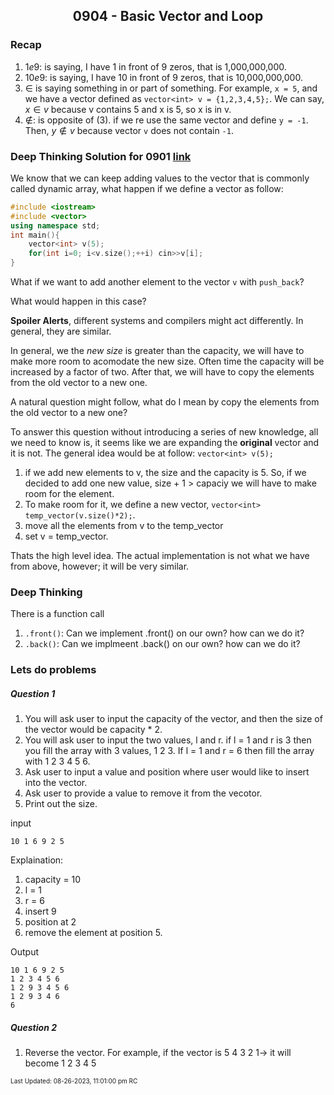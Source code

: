 <h2 align="center">0904 - Basic Vector and Loop</h2>

### Recap

1. $1e9$: is saying, I have 1 in front of 9 zeros, that is 1,000,000,000.
2. $10e9$: is saying, I have 10 in front of 9 zeros, that is 10,000,000,000.
3. $\in$ is saying something in or part of something. For example, ```x = 5```, and we have a vector defined as ```vector<int> v = {1,2,3,4,5};```. We can say, $x \in v$ because v contains 5 and x is 5, so x is in v. 
4. $\notin$: is opposite of (3). if we re use the same vector and define ```y = -1```. Then, $y \notin v$ because vector ```v``` does not contain ```-1```.

### Deep Thinking Solution for 0901 [link](https://github.com/JeffreyChan0913/EYE/blob/main/Beginner/0901/README.md) 

We know that we can keep adding values to the vector that is commonly called dynamic array, what happen if we define a vector as follow:
```cpp
#include <iostream>
#include <vector>
using namespace std;
int main(){
	vector<int> v(5);
	for(int i=0; i<v.size();++i) cin>>v[i];
}
```

What if we want to add another element to the vector ```v``` with ```push_back```?

What would happen in this case?

**Spoiler Alerts**, different systems and compilers might act differently. In general, they are similar. 

In general, we the $\textit{new size}$ is greater than the capacity, we will have to make more room to acomodate the new size. Often time the capacity will be increased by a factor of two. After that, we will have to copy the elements from the old vector to a new one. 

A natural question might follow, what do I mean by copy the elements from the old vector to a new one? 

To answer this question without introducing a series of new knowledge, all we need to know is, it seems like we are expanding the **original** vector and it is not. The general idea would be at follow:
```vector<int> v(5);```
1. if we add new elements to v, the size and the capacity is 5. So, if we decided to add one new value, size + 1 > capaciy we will have to make room for the element.
2. To make room for it, we define a new vector, ```vector<int> temp_vector(v.size()*2);```.
3. move all the elements from v to the temp_vector
4. set v = temp_vector. 

Thats the high level idea. The actual implementation is not what we have from above, however; it will be very similar. 

### Deep Thinking 

There is a function call
1. ```.front()```: Can we implement .front() on our own? how can we do it?
2. ```.back()```: Can we implmeent .back() on our own? how can we do it?

### Lets do problems 

##### Question 1
1. You will ask user to input the capacity of the vector, and then the size of the vector would be capacity * 2. 
2. You will ask user to input the two values, l and r. if l = 1 and r is 3 then you fill the array with 3 values, 1 2 3. If l = 1 and r = 6 then fill the array with 1 2 3 4 5 6. 
3. Ask user to input a value and position where user would like to insert into the vector. 
4. Ask user to provide a value to remove it from the vecotor.
5. Print out the size.

input
```
10 1 6 9 2 5
```

Explaination:
1. capacity = 10
2. l = 1
3. r = 6
4. insert 9
5. position at 2
6. remove the element at position 5.

Output
```
10 1 6 9 2 5
1 2 3 4 5 6 
1 2 9 3 4 5 6 
1 2 9 3 4 6 
6
```

##### Question 2
1. Reverse the vector. For example, if the vector is 5 4 3 2 1-> it will become 1 2 3 4 5 

<font size = 1>Last Updated: 08-26-2023, 11:01:00 pm RC</font>
